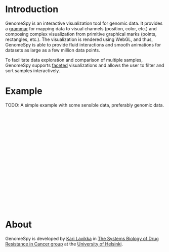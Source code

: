 # Introduction

GenomeSpy is an interactive visualization tool for genomic data. It provides
a [grammar](grammar/index.md) for mapping data to visual channels (position,
color, etc.) and composing complex visualization from primitive graphical
marks (points, rectangles, etc.). The visualization is rendered using WebGL,
and thus, GenomeSpy is able to provide fluid interactions and smooth
animations for datasets as large as a few million data points.

To facilitate data exploration and comparison of multiple samples, GenomeSpy
supports [faceted](grammar/facet.md) visualizations and allows the user to
filter and sort samples interactively.

# Example

TODO: A simple example with some sensible data, preferably genomic data.

<div class="embed-example" data-url="data/examples/sampletrack.json" style="height: 300px"></div>

# About

GenomeSpy is developed by [Kari Lavikka](https://twitter.com/KariLavikka) in
[The Systems Biology of Drug Resistance in Cancer
group](https://www.helsinki.fi/en/researchgroups/systems-biology-of-drug-resistance-in-cancer)
at the [University of Helsinki](https://helsinki.fi/).
